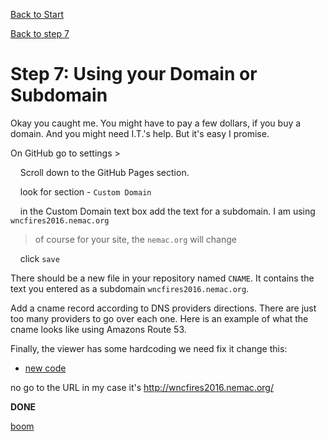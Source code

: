[Back to Start](github.md)

[Back to step 7](GitHub_step7.md)


# Step 7: Using your Domain or Subdomain

Okay you caught me.  You might have to pay a few dollars, if you buy a domain. And you might need I.T.'s help. But it's easy I promise.


On GitHub go to settings >

 &nbsp;&nbsp;&nbsp;&nbsp;Scroll down to the GitHub Pages section.
 
 &nbsp;&nbsp;&nbsp;&nbsp;look for section - `Custom Domain` 
 
 &nbsp;&nbsp;&nbsp;&nbsp;in the Custom Domain text box add the text for a subdomain.  I am using `wncfires2016.nemac.org`
 
 > of course for your site, the `nemac.org` will change
 
 &nbsp;&nbsp;&nbsp;&nbsp;click `save`

There should be a new file in your repository named `CNAME`.  It contains the text you entered as a subdomain `wncfires2016.nemac.org`.

Add a cname record according to DNS providers directions.  There are just too many providers to go over each one.  Here is an example of what the cname looks like using Amazons Route 53.


Finally, the viewer has some hardcoding we need fix it change this:

- [new code](https://gist.github.com/daveism/d9d2cf2d34c5ee9b540ec5ca8abf4dab/revisions)

no go to the URL in my case it's http://wncfires2016.nemac.org/

**DONE** 

[boom](boom.md)
